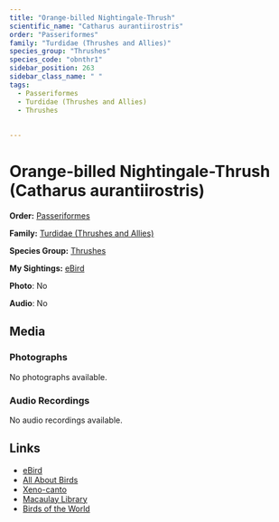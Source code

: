 ```yaml
---
title: "Orange-billed Nightingale-Thrush"
scientific_name: "Catharus aurantiirostris"
order: "Passeriformes"
family: "Turdidae (Thrushes and Allies)"
species_group: "Thrushes"
species_code: "obnthr1"
sidebar_position: 263
sidebar_class_name: " "
tags: 
  - Passeriformes
  - Turdidae (Thrushes and Allies)
  - Thrushes
  
  
---
```


# Orange-billed Nightingale-Thrush (Catharus aurantiirostris)

**Order:** [Passeriformes](/tags/passeriformes)

**Family:** [Turdidae (Thrushes and Allies)](/tags/turdidae-thrushes-and-allies)

**Species Group:** [Thrushes](/tags/thrushes)

**My Sightings:** [eBird](https://ebird.org/lifelist?r=world&time=life&spp=obnthr1)

**Photo**: No 

**Audio**: No

## Media
### Photographs
No photographs available.

### Audio Recordings
No audio recordings available.

## Links
* [eBird](https://ebird.org/species/obnthr1) 
* [All About Birds](https://www.allaboutbirds.org/guide/obnthr1) 
* [Xeno-canto](https://www.xeno-canto.org/species/catharus-aurantiirostris) 
* [Macaulay Library](https://search.macaulaylibrary.org/catalog?taxonCode=obnthr1&sort=rating_rank_desc)
* [Birds of the World](https://birdsoftheworld.org/bow/species/obnthr1)

